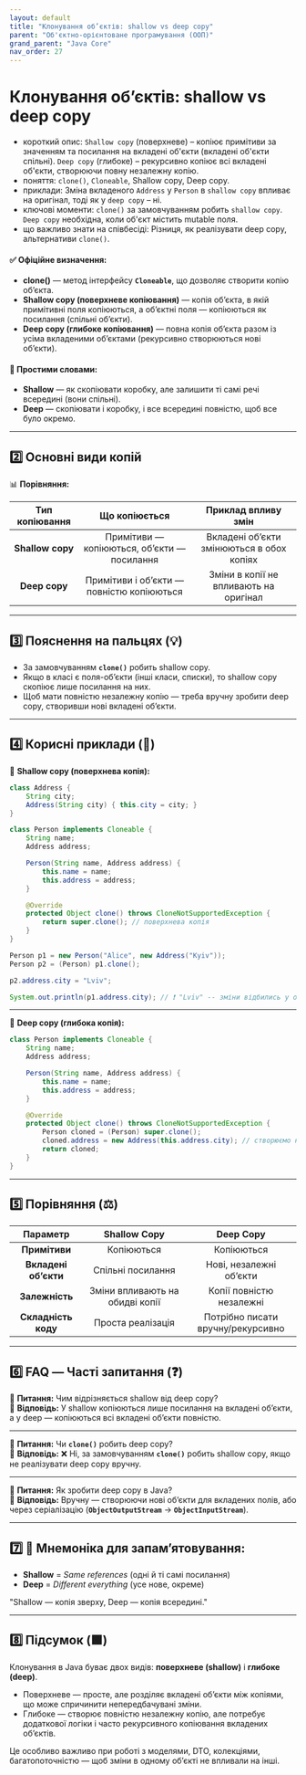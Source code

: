 ```yaml
---
layout: default
title: "Клонування об’єктів: shallow vs deep copy"
parent: "Об'єктно-орієнтоване програмування (ООП)"
grand_parent: "Java Core"
nav_order: 27
---
```


# Клонування об’єктів: shallow vs deep copy

*   короткий опис: `Shallow copy` (поверхневе) – копіює примітиви за значенням та посилання на вкладені об'єкти (вкладені об'єкти спільні). `Deep copy` (глибоке) – рекурсивно копіює всі вкладені об'єкти, створюючи повну незалежну копію.
*   поняття: `clone()`, `Cloneable`, Shallow copy, Deep copy.
*   приклади: Зміна вкладеного `Address` у `Person` в `shallow copy` впливає на оригінал, тоді як у `deep copy` – ні.
*   ключові моменти: `clone()` за замовчуванням робить `shallow copy`. `Deep copy` необхідна, коли об'єкт містить mutable поля.
*   що важливо знати на співбесіді: Різниця, як реалізувати deep copy, альтернативи `clone()`.

#### **✅ Офіційне визначення:**

* **clone()** — метод інтерфейсу **`Cloneable`**, що дозволяє створити копію об’єкта.
* **Shallow copy (поверхневе копіювання)** — копія об’єкта, в якій примітивні поля копіюються, а об’єктні поля — копіюються як посилання (спільні об’єкти).
* **Deep copy (глибоке копіювання)** — повна копія об’єкта разом із усіма вкладеними об’єктами (рекурсивно створюються нові об’єкти).

#### **🧠 Простими словами:**

* **Shallow** — як скопіювати коробку, але залишити ті самі речі всередині (вони спільні).
* **Deep** — скопіювати і коробку, і все всередині повністю, щоб все було окремо.

---

## **2️⃣ Основні види копій**

📊 **Порівняння:**

| Тип копіювання | Що копіюється | Приклад впливу змін |
| :---: | :---: | :---: |
| **Shallow copy** | Примітиви — копіюються, об’єкти — посилання | Вкладені об’єкти змінюються в обох копіях |
| **Deep copy** | Примітиви і об’єкти — повністю копіюються | Зміни в копії не впливають на оригінал |

---

## **3️⃣ Пояснення на пальцях (💡)**

* За замовчуванням **`clone()`** робить shallow copy.
* Якщо в класі є поля-об’єкти (інші класи, списки), то shallow copy скопіює лише посилання на них.
* Щоб мати повністю незалежну копію — треба вручну зробити deep copy, створивши нові вкладені об’єкти.

---

## **4️⃣ Корисні приклади (🧪)**

🔹 **Shallow copy (поверхнева копія):**

```java
class Address {
    String city;
    Address(String city) { this.city = city; }
}

class Person implements Cloneable {
    String name;
    Address address;

    Person(String name, Address address) {
        this.name = name;
        this.address = address;
    }

    @Override
    protected Object clone() throws CloneNotSupportedException {
        return super.clone(); // поверхнева копія
    }
}

Person p1 = new Person("Alice", new Address("Kyiv"));
Person p2 = (Person) p1.clone();

p2.address.city = "Lviv";

System.out.println(p1.address.city); // ❗ "Lviv" -- зміни відбились у обох, бо спільний об'єкт Address
```

---

🔹 **Deep copy (глибока копія):**

```java
class Person implements Cloneable {
    String name;
    Address address;

    Person(String name, Address address) {
        this.name = name;
        this.address = address;
    }

    @Override
    protected Object clone() throws CloneNotSupportedException {
        Person cloned = (Person) super.clone();
        cloned.address = new Address(this.address.city); // створюємо новий об'єкт вручну
        return cloned;
    }
}
```
---

## **5️⃣ Порівняння (⚖️)**

| Параметр | Shallow Copy | Deep Copy |
| :---: | :---: | :---: |
| **Примітиви** | Копіюються | Копіюються |
| **Вкладені об’єкти** | Спільні посилання | Нові, незалежні об’єкти |
| **Залежність** | Зміни впливають на обидві копії | Копії повністю незалежні |
| **Складність коду** | Проста реалізація | Потрібно писати вручну/рекурсивно |

---

## **6️⃣ FAQ — Часті запитання (❓)**

🔹 **Питання:** Чим відрізняється shallow від deep copy?  
💬 **Відповідь:** У shallow копіюються лише посилання на вкладені об’єкти, а у deep — копіюються всі вкладені об’єкти повністю.

---

🔹 **Питання:** Чи **`clone()`** робить deep copy?  
💬 **Відповідь:** ❌ Ні, за замовчуванням **`clone()`** робить shallow copy, якщо не реалізувати deep copy вручну.

---

🔹 **Питання:** Як зробити deep copy в Java?  
💬 **Відповідь:** Вручну — створюючи нові об’єкти для вкладених полів, або через серіалізацію (**`ObjectOutputStream`** → **`ObjectInputStream`**).

---

## **7️⃣ 🧠 Мнемоніка для запам’ятовування:**

* **Shallow** \= *Same references* (одні й ті самі посилання)
* **Deep** \= *Different everything* (усе нове, окреме)

"Shallow — копія зверху, Deep — копія всередині."

---

## **8️⃣ Підсумок (🟩)**

Клонування в Java буває двох видів: **поверхневе (shallow)** і **глибоке (deep)**.

* Поверхневе — просте, але розділяє вкладені об’єкти між копіями, що може спричинити непередбачувані зміни.
* Глибоке — створює повністю незалежну копію, але потребує додаткової логіки і часто рекурсивного копіювання вкладених об’єктів.

Це особливо важливо при роботі з моделями, DTO, колекціями, багатопоточністю — щоб зміни в одному об’єкті не впливали на інші.